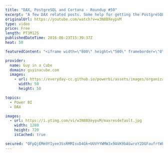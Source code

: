 ```yaml
---
title: "DAX, PostgreSQL and Cortana - Roundup #50"
excerpt: "A few DAX related posts. Some help for getting the PostgreSQL provide usable with Power BI Desktop. And some help to get all the tools installed for Cortana Intelligence Suite.  Make Your Numeric Division Faultless in Power Query (@Rad_Reza) http://www.radacad.com/make-your-numeric-division-faultless-in-power-query"
originalUrl: https://youtube.com/watch?v=w3N8BXeypvM
type: video
price: Free
length: PT3M12S
publishedDateTime: 2016-06-23T15:39:37Z
heat: 50

featuredContent: "<iframe width=\"800\" height=\"500\" frameborder=\"0\" src=\"https://www.youtube.com/embed/w3N8BXeypvM\" allow=\"accelerometer; autoplay; encrypted-media; gyroscope; picture-in-picture\" allowfullscreen></iframe>"

provider:
  name: Guy in a Cube
  domain: guyinacube.com
  images:
    - url: https://everyday-cc.github.io/powerbi/assets/images/organizations/guyinacube.com-50x50.jpg
      width: 50
      height: 50

topics:
  - Power BI
  - DAX

images:
  - url: https://i.ytimg.com/vi/w3N8BXeypvM/maxresdefault.jpg
    width: 1280
    height: 720
    isCached: true

secured: "OFpQjEMm9YIyee3SsRMMIsvD4Gk+UUVYYWMW3x9AVK9bASwroY2DGFaufrtWFYD/+zmM5sO87gJyVD0y7SeObcURmQ0U4UcqBrdnDZdc4NqJUHQGJK1OmB5i/Ho245K15F32GoVkSa3QkmraBRW81Fd0Mm2H/dVjC3IjHX+WDElvGuKxfGeKCZVOeTQbFooK+qikV1HcuFGPsFYmaLij1hV7OTiBMCKpcIdTwnYpotapXLdg+AS6t0QDXu/2fAif1GDnwtzwQxNyRfkOENkfkHQYc8uVWBiSoZnS5t7gNG1KHOYo3k9ZypiQhhMzgoVSkaAaIHTCsn7QKYo8243BALbPrrZI6FGtcKbaoYVqZNXN1Cd0UDv1ib+r8kW5dzkAdSk28ClazdEpVZ1Prab9U5kIVO79o5vGpeJwsfFGR+A=;7TsFgVp8j/zfdG7s5SkCZA=="
---
```


